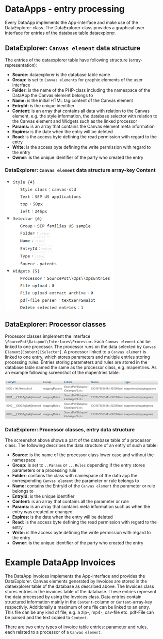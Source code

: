 # DataApps - entry processing
Every DataApp implements the App-interface and make use of the DataExplorer-class. The DataExplorer-class provides a graphical user interface for entries of the database table dataexplorer.

## DataExplorer: `Canvas element` data structure
The entries of the dataexplorer table have following structure (array-representation):
- **Source:** dataexplorer is the database table name
- **Group:** is set to `Canvas elements` for graphic elements of the user interface
- **Folder:** is the name of the PHP-class including the namespace of the DataApp the Canvas element belongs to
- **Name:** is the initial HTML tag content of the Canvas element
- **EntryId:** is the unique identifier
- **Content:** is an array that contains all data with relation to the Canvas element, e.g. the style information, the database selector with relation to the Canvas element and Widgets such as the linked processor
- **Params:** is an array that contains the Canvas element meta information
- **Expires:** is the date when the entry will be deleted
- **Read:** is the access byte defining the read permission with regard to the entry
- **Write:** is the access byte defining the write permission with regard to the entry
- **Owner:** is the unique identifier of the party who created the entry

### DataExplorer: `Canvas element` data structure array-key Content
<img src="../../../assets/img/canvas_element_content.png" alt="Canvas element content example" style=""/>

## DataExplorer: Processor classes
Processor classes implement the interface `\SourcePot\Datapool\Interfaces\Processor`. Each `Canvas element` can be linked to one processor.
The processor runs on the data selected by `Canvas Element[Content][Selector]`. A processor linked to a `Canvas element` is linked to one entry, which stores parameters and multiple entries storing processing rules.
Entries storing parameters and rules are stored in the database table named the same as the processor class, e.g. mapentries. As an example following screenshot of the mapentries table:

<img src="../../../assets/img/mapentries_table_example.png" alt="Part of the database table mapentries" style=""/>

### DataExplorer: Processor classes, entry data structure
The screenshot above shows a part of the database table of a processor class. The following describes the data structure of an entry of such a table:
- **Source:** is the name of the processor class lower case and without the namespace
- **Group:** is set to `..Params` or `...Rules` depending if the entry stores parameters or a processing rule
- **Folder:** contains the class with namespace of the data app the corresponding `Canvas element` the parameter or rule belongs to
- **Name:** contains the EntryId of the `Canvas element` the parameter or rule belongs to
- **EntryId:** is the unique identifier
- **Content:** is an array that contains all the parameter or rule
- **Params:** is an array that contains meta information such as when the entry was created or changed
- **Expires:** is the date when the entry will be deleted
- **Read:** is the access byte defining the read permission with regard to the entry
- **Write:** is the access byte defining the write permission with regard to the entry
- **Owner:** is the unique identifier of the party who created the entry

# Example DataApp Invoices
The DataApp Invoices implements the App-interface and provides the DataExplorer. Canvas elements generated by Invoices are stored in the dataexplorer table of the database as described above.
The Invoices class stores entries in the invoices table of the database. These entries represent the data processed by using the Invoices class. Data entries contain structured information mainly in the `Content`-column or `Content`-array-key respectivly.
Additionally a maximum of one file can be linked to an entry. This file can be any kind of file, e.g. a zip-, mp4-, csv-file etc. pdf-File can be parsed and the text copied to `Content`.



There are two entry types of invoice table entries: parameter and rules, each related to a processor of a `Canvas element`.
